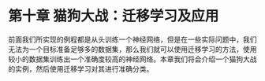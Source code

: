 # 第十章 猫狗大战：迁移学习及应用

前面我们所实现的例程都是从头训练一个神经网络，但是在一些实际问题中，我们无法为一个目标准备足够多的数据集，那么我们就可以使用迁移学习的方法，使用较小的数据集训练出一个准确度较高的神经网络。本章我们将会介绍一个猫狗大战的实例，然后使用迁移学习对其进行准确分类。


